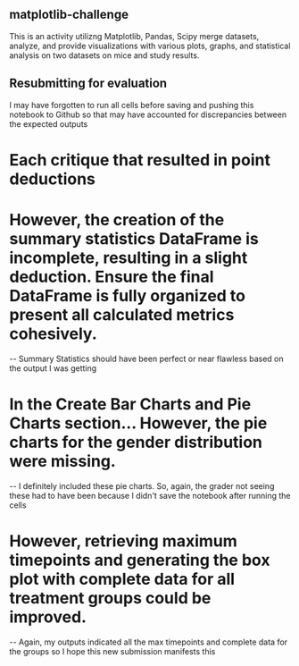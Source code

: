 ## matplotlib-challenge
This is an activity utilizng Matplotlib, Pandas, Scipy merge datasets, analyze, and provide visualizations with various plots, graphs, and statistical analysis
on two datasets on mice and study results.


## Resubmitting for evaluation
I may have forgotten to run all cells before saving and pushing this notebook to Github so that may have accounted for discrepancies between the expected outputs

# Each critique that resulted in point deductions
# However, the creation of the summary statistics DataFrame is incomplete, resulting in a slight deduction. Ensure the final DataFrame is fully organized to present all calculated metrics cohesively.
-- Summary Statistics should have been perfect or near flawless based on the output I was getting

# In the Create Bar Charts and Pie Charts section... However, the pie charts for the gender distribution were missing.
-- I definitely included these pie charts. So, again, the grader not seeing these had to have been because I didn't save the notebook after running the cells

# However, retrieving maximum timepoints and generating the box plot with complete data for all treatment groups could be improved.
-- Again, my outputs indicated all the max timepoints and complete data for the groups so I hope this new submission manifests this
